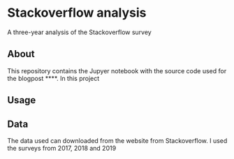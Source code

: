 # Stackoverflow analysis
A three-year analysis of the Stackoverflow survey

## About
This repository contains the Jupyer notebook with the source code used for the blogpost ****. In this project 

## Usage

## Data 
The data used can downloaded from the website from Stackoverflow. I used the surveys from 2017, 2018 and 2019
